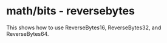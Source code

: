 # math/bits - reversebytes

This shows how to use ReverseBytes16, ReverseBytes32, and ReverseBytes64.
